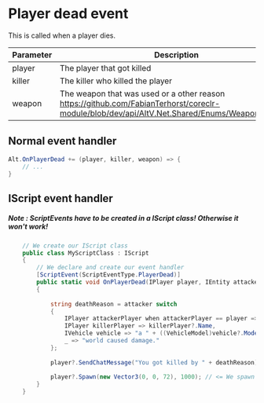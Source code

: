 # Player dead event

This is called when a player dies.

| Parameter | Description  |
|-----------|--------------|
| player    | The player that got killed |
| killer    | The killer who killed the player |
| weapon    | The weapon that was used or a other reason https://github.com/FabianTerhorst/coreclr-module/blob/dev/api/AltV.Net.Shared/Enums/WeaponModel.cs |

## Normal event handler

```csharp
Alt.OnPlayerDead += (player, killer, weapon) => {
    // ...
}
```

## IScript event handler

##### Note : ScriptEvents have to be created in a IScript class! Otherwise it won't work!

```csharp 
    // We create our IScript class
    public class MyScriptClass : IScript
    {
        // We declare and create our event handler
        [ScriptEvent(ScriptEventType.PlayerDead)]
        public static void OnPlayerDead(IPlayer player, IEntity attacker, uint weapon)
        {
            
            string deathReason = attacker switch
            {
                IPlayer attackerPlayer when attackerPlayer == player => "yourself!",
                IPlayer killerPlayer => killerPlayer?.Name,
                IVehicle vehicle => "a " + ((VehicleModel)vehicle?.Model),
                _ => "world caused damage."
            };
            
            player?.SendChatMessage("You got killed by " + deathReason);
            
            player?.Spawn(new Vector3(0, 0, 72), 1000); // <= We spawn the dead player after 1000ms.
        }
    }
```
